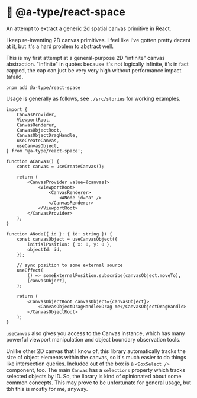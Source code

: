 # 🌌 @a-type/react-space

An attempt to extract a generic 2d spatial canvas primitive in React.

I keep re-inventing 2D canvas primitives. I feel like I've gotten pretty decent at it, but it's a hard problem to abstract well.

This is my first attempt at a general-purpose 2D "infinite" canvas abstraction. "Infinite" in quotes because it's not logically infinite, it's in fact capped, the cap can just be very very high without performance impact (afaik).

`pnpm add @a-type/react-space`

Usage is generally as follows, see `./src/stories` for working examples.

```tsx
import {
	CanvasProvider,
	ViewportRoot,
	CanvasRenderer,
	CanvasObjectRoot,
	CanvasObjectDragHandle,
	useCreateCanvas,
	useCanvasObject,
} from '@a-type/react-space';

function ACanvas() {
	const canvas = useCreateCanvas();

	return (
		<CanvasProvider value={canvas}>
			<ViewportRoot>
				<CanvasRenderer>
					<ANode id="a" />
				</CanvasRenderer>
			</ViewportRoot>
		</CanvasProvider>
	);
}

function ANode({ id }: { id: string }) {
	const canvasObject = useCanvasObject({
		initialPosition: { x: 0, y: 0 },
		objectId: id,
	});

	// sync position to some external source
	useEffect(
		() => someExternalPosition.subscribe(canvasObject.moveTo),
		[canvasObject],
	);

	return (
		<CanvasObjectRoot canvasObject={canvasObject}>
			<CanvasObjectDragHandle>Drag me</CanvasObjectDragHandle>
		</CanvasObjectRoot>
	);
}
```

`useCanvas` also gives you access to the Canvas instance, which has many powerful viewport manipulation and object boundary observation tools.

Unlike other 2D canvas that I know of, this library automatically tracks the size of object elements within the canvas, so it's much easier to do things like intersection queries. Included out of the box is a `<BoxSelect />` component, too. The main `Canvas` has a `selections` property which tracks selected objects by ID. So, the library is kind of opinionated about some common concepts. This may prove to be unfortunate for general usage, but tbh this is mostly for me, anyway.
